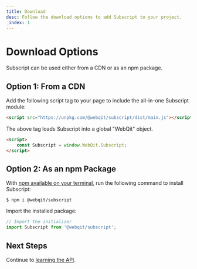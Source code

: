 ```yaml
---
title: Download
desc: Follow the download options to add Subscript to your project.
_index: 1
---
```

# Download Options

Subscript can be used either from a CDN or as an npm package.

## Option 1: From a CDN

Add the following script tag to your page to include the all-in-one Subscript module:

```html
<script src="https://unpkg.com/@webqit/subscript/dist/main.js"></script>
```

The above tag loads Subscript into a global "WebQit" object.

```html
<script>
    const Subscript = window.WebQit.Subscript;
</script>
```

## Option 2: As an npm Package

With [npm available on your terminal](https://docs.npmjs.com/downloading-and-installing-node-js-and-npm), run the following command to install Subscript:

```text
$ npm i @webqit/subscript
```

Import the installed package:

```js
// Import the initializer
import Subscript from '@webqit/subscript';
```

## Next Steps

Continue to [learning the API](../../reference).